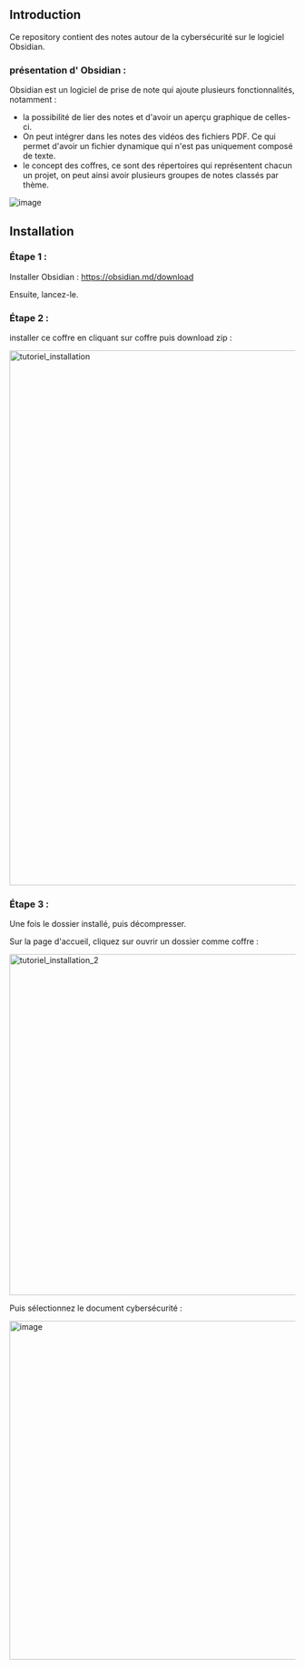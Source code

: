 
## Introduction

Ce repository contient des notes autour de la cybersécurité sur le logiciel Obsidian.

### présentation d' Obsidian : 

Obsidian est un logiciel de prise de note qui ajoute plusieurs fonctionnalités, notamment :

- la possibilité de lier des notes et d'avoir un aperçu graphique de celles-ci.
- On peut intégrer dans les notes des vidéos des fichiers PDF. Ce qui permet d'avoir un fichier dynamique qui n'est pas uniquement composé de texte.
- le concept des coffres, ce sont des répertoires qui représentent chacun un projet, on peut ainsi avoir plusieurs groupes de notes classés par thème.

![image](https://github.com/user-attachments/assets/30787e91-f55c-4e61-ae80-42185ca6c53f)


## Installation

### Étape 1 :

Installer Obsidian : https://obsidian.md/download

Ensuite, lancez-le.

### Étape 2 :

installer ce coffre en cliquant sur coffre puis download zip :

<img width="941" alt="tutoriel_installation" src="https://github.com/user-attachments/assets/62dbb666-2529-4733-b5b1-3dfe9beaa129">

### Étape 3 :

Une fois le dossier installé, puis décompresser. 

Sur la page d'accueil, cliquez sur ouvrir un dossier comme coffre :

<img width="600" alt="tutoriel_installation_2" src="https://github.com/user-attachments/assets/2a851060-fc3d-461d-ba13-0287d1972672">


Puis sélectionnez le document cybersécurité :

<img width="596" alt="image" src="https://github.com/user-attachments/assets/d47da25c-576d-4f03-aa42-948153d99e6a">
